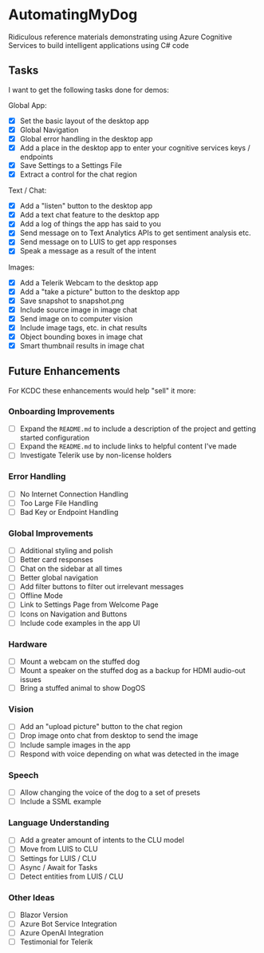 # AutomatingMyDog
Ridiculous reference materials demonstrating using Azure Cognitive Services to build intelligent applications using C# code

## Tasks

I want to get the following tasks done for demos:

Global App:
- [x] Set the basic layout of the desktop app
- [x] Global Navigation
- [x] Global error handling in the desktop app
- [x] Add a place in the desktop app to enter your cognitive services keys / endpoints
- [x] Save Settings to a Settings File
- [x] Extract a control for the chat region

Text / Chat:
- [x] Add a "listen" button to the desktop app
- [x] Add a text chat feature to the desktop app
- [x] Add a log of things the app has said to you
- [x] Send message on to Text Analytics APIs to get sentiment analysis etc.
- [x] Send message on to LUIS to get app responses
- [x] Speak a message as a result of the intent

Images: 
- [x] Add a Telerik Webcam to the desktop app
- [x] Add a "take a picture" button to the desktop app
- [x] Save snapshot to snapshot.png
- [x] Include source image in image chat
- [x] Send image on to computer vision
- [x] Include image tags, etc. in chat results
- [x] Object bounding boxes in image chat
- [x] Smart thumbnail results in image chat

## Future Enhancements
For KCDC these enhancements would help "sell" it more:

### Onboarding Improvements
- [ ] Expand the `README.md` to include a description of the project and getting started configuration
- [ ] Expand the `README.md` to include links to helpful content I've made
- [ ] Investigate Telerik use by non-license holders

### Error Handling
- [ ] No Internet Connection Handling
- [ ] Too Large File Handling
- [ ] Bad Key or Endpoint Handling

### Global Improvements
- [ ] Additional styling and polish
- [ ] Better card responses
- [ ] Chat on the sidebar at all times
- [ ] Better global navigation
- [ ] Add filter buttons to filter out irrelevant messages
- [ ] Offline Mode
- [ ] Link to Settings Page from Welcome Page
- [ ] Icons on Navigation and Buttons
- [ ] Include code examples in the app UI

### Hardware
- [ ] Mount a webcam on the stuffed dog
- [ ] Mount a speaker on the stuffed dog as a backup for HDMI audio-out issues
- [ ] Bring a stuffed animal to show DogOS

### Vision
- [ ] Add an "upload picture" button to the chat region
- [ ] Drop image onto chat from desktop to send the image
- [ ] Include sample images in the app
- [ ] Respond with voice depending on what was detected in the image

### Speech
- [ ] Allow changing the voice of the dog to a set of presets
- [ ] Include a SSML example

### Language Understanding
- [ ] Add a greater amount of intents to the CLU model
- [ ] Move from LUIS to CLU
- [ ] Settings for LUIS / CLU
- [ ] Async / Await for Tasks
- [ ] Detect entities from LUIS / CLU

### Other Ideas
- [ ] Blazor Version
- [ ] Azure Bot Service Integration
- [ ] Azure OpenAI Integration
- [ ] Testimonial for Telerik